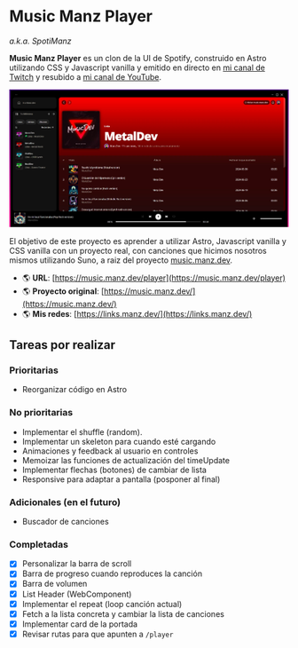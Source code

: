 # Music Manz Player
*a.k.a. SpotiManz*

**Music Manz Player** es un clon de la UI de Spotify, construido en Astro utilizando CSS y Javascript vanilla y emitido en directo en [mi canal de Twitch](https://twitch.tv/ManzDev) y resubido a [mi canal de YouTube](https://www.youtube.com/playlist?list=PLx5xbrpW6nXiPRXklsQKiDESH_3tJlLWK).

![Music Manz Player](music-manz-player.webp)

El objetivo de este proyecto es aprender a utilizar Astro, Javascript vanilla y CSS vanilla con un proyecto real, con canciones que hicimos nosotros mismos utilizando Suno, a raiz del proyecto [music.manz.dev](https://music.manz.dev).

- 🌎 **URL**: [https://music.manz.dev/player](https://music.manz.dev/player)
- 🌎 **Proyecto original**: [https://music.manz.dev/](https://music.manz.dev/)
- 🌎 **Mis redes**: [https://links.manz.dev/](https://links.manz.dev/)

## Tareas por realizar

### Prioritarias

- Reorganizar código en Astro

### No prioritarias

- Implementar el shuffle (random).
- Implementar un skeleton para cuando esté cargando
- Animaciones y feedback al usuario en controles
- Memoizar las funciones de actualización del timeUpdate
- Implementar flechas (botones) de cambiar de lista
- Responsive para adaptar a pantalla (posponer al final)

### Adicionales (en el futuro)

- Buscador de canciones

### Completadas

- [X] Personalizar la barra de scroll
- [X] Barra de progreso cuando reproduces la canción
- [X] Barra de volumen
- [X] List Header (WebComponent)
- [X] Implementar el repeat (loop canción actual)
- [X] Fetch a la lista concreta y cambiar la lista de canciones
- [X] Implementar card de la portada
- [X] Revisar rutas para que apunten a `/player`
